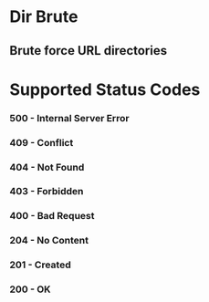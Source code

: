 # Dir Brute
## Brute force URL directories
# Supported Status Codes
### 500 - Internal Server Error
### 409 - Conflict
### 404 - Not Found
### 403 - Forbidden
### 400 - Bad Request
### 204 - No Content
### 201 - Created
### 200 - OK
